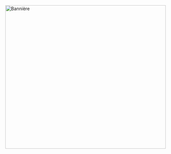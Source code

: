 <div style="width: 100%; height: 450px; overflow: hidden;">
  <img src="https://github.com/adam-telmat/adam-telmat/blob/main/banni%C3%A8re.png" 
       style="width: 100%; height: 100%; object-fit: cover;" 
       alt="Bannière" />
</div>




